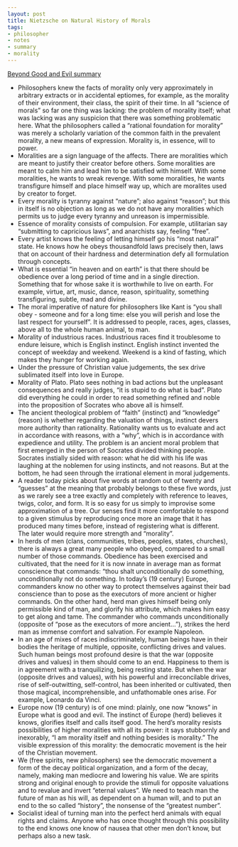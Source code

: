 ```yaml
---
layout: post
title: Nietzsche on Natural History of Morals
tags:
- philosopher
- notes
- summary
- morality
---
```


[Beyond Good and Evil summary](/2019/09/22/nietzsche_good_and_evil_summaries/)

- Philosophers knew the facts of morality only very approximately in arbitrary extracts or in accidental eptiomes, for example, as the morality of their environment, their class, the spirit of their time. In all “science of morals” so far one thing was lacking: the problem of morality itself; what was lacking was any suspicion that there was something problematic here. What the philosophers called a “rational foundation for morality” was merely a scholarly variation of the common faith in the prevalent morality, a new means of expression. Morality is, in essence, will to power.
- Moralities are a sign language of the affects. There are moralities which are meant to justify their creator before others. Some moralities are meant to calm him and lead him to be satisfied with himself. With some moralities, he wants to wreak revenge. With some moralities, he wants transfigure himself and place himself way up, which are moralites used by creator to forget.
- Every morality is tyranny against “nature”; also against “reason”; but this in itself is no objection as long as we do not have any moralities which permits us to judge every tyranny and unreason is impermissible.
- Essence of morality consists of compulsion. For example, utilitarian say “submitting to capricious laws”, and anarchists say, feeling “free”.
- Every artist knows the feeling of letting himself go his “most natural” state. He knows how he obeys thousandfold laws precisely then, laws that on account of their hardness and determination defy all formulation through concepts.
- What is essential “in heaven and on earth” is that there should be obedience over a long period of time and in a single direction. Something that for whose sake it is worthwhile to live on earth. For example, virtue, art, music, dance, reason, spirituality, something transfiguring, subtle, mad and divine.
- The moral imperative of nature for philosophers like Kant is “you shall obey - someone and for a long time: else you will perish and lose the last respect for yourself”. It is addressed to people, races, ages, classes, above all to the whole human animal, to man.
- Morality of industrious races. Industrious races find it troublesome to endure leisure, which is English instinct. English instinct invented the concept of weekday and weekend. Weekend is a kind of fasting, which makes they hunger for working again.
- Under the pressure of Christian value judgements, the sex drive sublimated itself into love in Europe.
- Morality of Plato. Plato sees nothing in bad actions but the unpleasant consequences and really judges, “it is stupid to do what is bad”. Plato did everything he could in order to read something refined and noble into the proposition of Socrates who above all is himself.
- The ancient theological problem of “faith” (instinct) and “knowledge” (reason) is whether regarding the valuation of things, instinct devers more authority than rationality. Rationality wants us to evaluate and act in accordance with reasons, with a “why”, which is in accordance with expedience and utility. The problem is an ancient moral problem that first emerged in the person of Socrates divided thinking people. Socrates instially sided with reason: what he did with his life was laughing at the noblemen for using instincts, and not reasons. But at the bottom, he had seen through the irrational element in moral judgements.
- A reader today picks about five words at random out of twenty and “guesses” at the meaning that probably belongs to these five words, just as we rarely see a tree exactly and completely with reference to leaves, twigs, color, and form. It is so easy for us simply to improvise some approximation of a tree. Our senses find it more comfortable to respond to a given stimulus by reproducing once more an image that it has produced many times before, instead of registering what is different. The later would require more strength and “morality”.
- In herds of men (clans, communities, tribes, peoples, states, churches), there is always a great many people who obeyed, compared to a small number of those commands. Obedience has been exercised and cultivated, that the need for it is now innate in average man as format conscience that commands: “thou shalt unconditionally do something, unconditionally not do something. In today’s (19 century) Europe, commanders know no other way to protect themselves against their bad conscience than to pose as the executors of more ancient or higher commands. On the other hand, herd man gives himself being only permissible kind of man, and glorify his attribute, which makes him easy to get along and tame. The commander who commands unconditionally (opposite of “pose as the executors of more ancient…”), strikes the herd man as immense comfort and salvation. For example Napoleon.
- In an age of mixes of races indiscriminately, human beings have in their bodies the heritage of multiple, opposite, conflicting drives and values. Such human beings most profound desire is that the war (opposite drives and values) in them should come to an end. Happiness to them is in agreement with a tranquilizing, being resting state. But when the war (opposite drives and values), with his powerful and irreconcilable drives, rise of self-outwitting, self-control, has been inherited or cultivated, then those magical, incomprehensible, and unfathomable ones arise. For example, Leonardo da Vinci.
- Europe now (19 century) is of one mind: plainly, one now “knows” in Europe what is good and evil. The instinct of Europe (herd) believes it knows, glorifies itself and calls itself good. The herd’s morality resists possibilities of higher moralities with all its power: it says stubbornly and inexorably, “I am morality itself and nothing besides is morality.” The visible expression of this morality: the democratic movement is the heir of the Christian movement.
- We (free spirits, new philosophers) see the democratic movement a form of the decay political organization, and a form of the decay, namely, making man mediocre and lowering his value. We are spirits strong and original  enough to provide the stimuli for opposite valuations and to revalue and invert “eternal values”. We need to teach man the future of man as his will, as dependent on a human will, and to put an end to the so called “history”, the nonsense of the “greatest number”.
- Socialist ideal of turning man into the perfect herd animals with equal rights and claims. Anyone who has once thought through this possibility to the end knows one know of nausea that other men don’t know, but perhaps also a new task.





